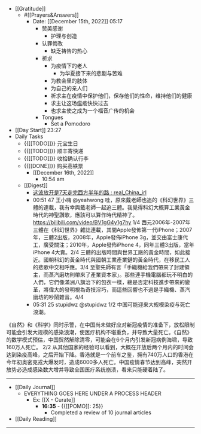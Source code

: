 - [[Gratitude]]
    - #[[Prayers&Answers]]
        - Date: [[December 15th, 2022]] 05:17
            - 赞美感谢
                - 护理与创造
            - 认罪悔改
                - 缺乏祷告的热心
            - 祈求
                - 为疫情下的老人
                    - 为华夏接下来的悲剧与苦难
                - 为教会里的肢体
                - 为自己的亲人们
                - 祈求主在疫情中保护他们，保存他们的性命，维持他们的健康
                - 求主让这场瘟疫快快过去
                - 也求主使之成为一个福音广传的机会
            - Tongues
                - Set a Pomodoro
- [[Day Start]] 23:27
- Daily Tasks
    - {{[[TODO]]}} 元宝生日
    - {{[[TODO]]}} 顺丰寄快递
    - {{[[TODO]]}} 收拾确认行李
    - {{[[DONE]]}} 购买高铁票
        - [[December 16th, 2022]]
            - 10:54 am
    - [[Digest]]
        - [这波放开是7天走完西方半年的路 : real\_China\_irl](https://www.reddit.com/r/real_China_irl/comments/zlfy8m/%E8%BF%99%E6%B3%A2%E6%94%BE%E5%BC%80%E6%98%AF7%E5%A4%A9%E8%B5%B0%E5%AE%8C%E8%A5%BF%E6%96%B9%E5%8D%8A%E5%B9%B4%E7%9A%84%E8%B7%AF/?utm_source=share&utm_medium=ios_app&utm_name=iossmf)
        - 00:51 47 
王小嗨
@yeahwong
哇，原來戴老師也追的《科幻世界》三體的連載，我有幸與戴老師一起追三體。我覺得科幻大概算工業黃金時代的神聖讚歌，應該可以算作時代精神了。https://bilibili.com/video/BV1gG4y1g7hy 1/4
西元2006年-2007年三體在《科幻世界》雜誌連載，其間Apple發佈第一代iPhone；2007年，三體2出版，2008年，Apple發佈iPhone 3g，並交由富士康代工，廣受關注；2010年，Apple發佈iPhone 4，同年三體3出版，當年iPhone 4大賣。2/4
三體的出版時間與世界工廠的黃金時間，如此接近。國朝科幻的黃金時代與國朝工業產業鏈的黃金時代，在移民工人的悲歌中交相呼應。3/4
至聖先師有言「手織機給我們帶來了封建領主，而蒸汽磨坊則帶來了產業資本家」。那些連手機電腦都玩不明白的人們，它們像滿洲八旗治下的包衣一樣，總是否定科技進步帶來的變革，將偉大的發明視為奇技淫巧，而這些回響也不過是手織機、蒸汽磨坊的吵鬧雜音。4/4
        - 05:31 25 
stupidwz
@stupidwz
1/2 中国可能迎来大规模染疫与死亡浪潮。

《自然》和《科学》同时示警，在中国尚未做好应对新冠疫情的准备下，放松限制可能会引发大规模的感染浪潮，使医疗机构不堪重负，并导致大量死亡。《自然》的数学模式预估，中国贸然解除清零，可能会在6个月内引发新冠病例海啸，导致160万人死亡。
2/2 从其他国家的经验可以看到，大概在开放后两个月内的时间会达到染疫高峰，之后开始下降。香港就是一个前车之鉴，拥有740万人口的香港在今年初奥密克戎大爆发时，造成6000多人死亡。中国疫情春节达到高峰，突然开放势必造成感染数大增并导致全国医疗系统崩溃，看来只能硬着陆了。
- ---
- [[Daily Journal]] 
    - EVERYTHING GOES HERE UNDER A PROCESS HEADER
        - Ex: [[X - Curate]]
            - **16:35** - {{[[POMO]]: 25}}
                -  Completed a review of 10 journal articles
- [[Daily Reading]]
- ---
